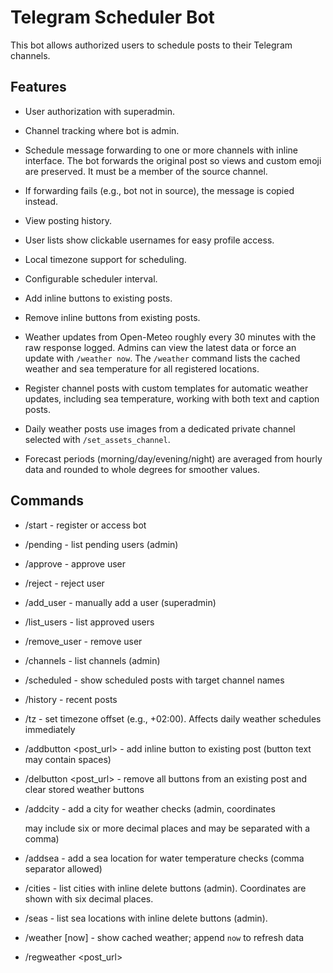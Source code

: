 # Telegram Scheduler Bot

This bot allows authorized users to schedule posts to their Telegram channels.

## Features
- User authorization with superadmin.
- Channel tracking where bot is admin.
- Schedule message forwarding to one or more channels with inline interface. The bot forwards the original post so views and custom emoji are preserved. It must be a member of the source channel.
- If forwarding fails (e.g., bot not in source), the message is copied instead.
- View posting history.
- User lists show clickable usernames for easy profile access.
- Local timezone support for scheduling.
- Configurable scheduler interval.
- Add inline buttons to existing posts.
- Remove inline buttons from existing posts.
- Weather updates from Open-Meteo roughly every 30 minutes with the raw response logged. Admins
  can view the latest data or force an update with `/weather now`. The `/weather` command lists
  the cached weather and sea temperature for all registered locations.
- Register channel posts with custom templates for automatic weather updates,
  including sea temperature, working with both text and caption posts.
- Daily weather posts use images from a dedicated private channel selected with
  `/set_assets_channel`.

- Forecast periods (morning/day/evening/night) are averaged from hourly data and
  rounded to whole degrees for smoother values.


## Commands
- /start - register or access bot
- /pending - list pending users (admin)
- /approve <id> - approve user
- /reject <id> - reject user
- /add_user <id> - manually add a user (superadmin)
- /list_users - list approved users
- /remove_user <id> - remove user
- /channels - list channels (admin)
- /scheduled - show scheduled posts with target channel names
- /history - recent posts
- /tz <offset> - set timezone offset (e.g., +02:00). Affects daily weather schedules immediately
- /addbutton <post_url> <text> <url> - add inline button to existing post (button text may contain spaces)
- /delbutton <post_url> - remove all buttons from an existing post and clear stored weather buttons

- /addcity <name> <lat> <lon> - add a city for weather checks (admin, coordinates

  may include six or more decimal places and may be separated with a comma)
- /addsea <name> <lat> <lon> - add a sea location for water temperature checks
  (comma separator allowed)

- /cities - list cities with inline delete buttons (admin). Coordinates are shown
  with six decimal places.
- /seas - list sea locations with inline delete buttons (admin).
- /weather [now] - show cached weather; append `now` to refresh data
- /regweather <post_url> <template> - register a post for weather updates
 - /addweatherbutton <post_url> <text> [url] - attach a button linking to the latest forecast. Text supports the same placeholders as templates. Multiple weather buttons share one row
- /weatherposts [update] - list registered weather posts; append `update` to refresh
- /setup_weather - interactive wizard to add a daily forecast channel
- /list_weather_channels - show configured weather channels with action buttons
- /set_assets_channel - choose the channel used for weather assets


`/list_weather_channels` displays the last publication time adjusted to your
current `/tz` setting. When using the "Run now" button, the bot attempts to copy
the next available asset. The run is not recorded, so the regular scheduled post
for that day will still happen. If no unused asset exists, it replies with

"No asset to publish".

### Asset channel
Images and caption templates are stored in a private channel
`@kotopogoda_assets`. Choose this channel with `/set_assets_channel` **before**
uploading assets. Only posts sent after the bot becomes an admin are captured.

If you edit a post in this channel, the bot updates the stored template.
Used posts are deleted automatically after publishing so the channel always
contains only fresh assets.




## User Stories

### Done
- **US-1**: Registration of the first superadmin.
- **US-2**: User registration queue with limits and admin approval flow.
- **US-3**: Superadmin manages pending and approved users. Rejected users cannot
  register again. Pending and approved lists display clickable usernames with
  inline approval buttons.
- **US-4**: Channel listener events and `/channels` command.
- **US-5**: Post scheduling interface with channel selection, cancellation and rescheduling. Scheduled list shows the post preview or link along with the target channel name and time in HH:MM DD.MM.YYYY format.
- **US-6**: Scheduler forwards queued posts at the correct local time. If forwarding fails because the bot is not a member, it falls back to copying. Interval is configurable and all actions are logged.
- **US-8**: `/addbutton <post_url> <text> <url>` adds an inline button to an existing channel post. Update logged with INFO level.
- **US-8.1**: `/addbutton` appends a new button without removing existing ones.
- **US-9**: `/delbutton <post_url>` removes all inline buttons from an existing channel post and deletes stored weather button data.
- **US-10**: Admin adds a city with `/addcity`.
- **US-11**: Admin views and removes cities with `/cities`.
- **US-12**: Periodic weather collection from Open-Meteo with up to three retries on failure.
- **US-13**: Admin requests last weather check info and can force an update.
- **US-14**: Admin registers a weather post for updates, including sea temperature.
 - **US-14.1**: `/addweatherbutton <post_url> <text> [url]` attaches a button linking to the latest `#котопогода`. Multiple weather buttons are placed on one row. `/weatherposts` lists these posts with a remove option.
- **US-15**: Automatic weather post updates with current weather and sea temperature.
- **US-16**: Admin lists registered posts showing the rendered weather and sea data for all registered seas.
- **US-17**: Admin adds a channel for daily weather posts and specifies the publication time with `/setup_weather`.
- **US-18**: Content manager uploads images with templates to `@kotopogoda_assets`; used posts disappear after publishing.
- **US-19**: Admin views the list of weather channels and can send a post immediately with «Run now» or remove a channel with «Stop».
- **US-20**: The bot publishes the weather once per day for each configured channel at the set time.




### In Progress
- **US-7**: Logging of all operations.

### Planned

## Deployment
The bot is designed for Fly.io using a webhook on `/webhook` and listens on port `8080`.
For Telegram to reach the webhook over HTTPS, the Fly.io service must expose port `443` with TLS termination enabled. This is configured in `fly.toml`.

### Environment Variables
- `TELEGRAM_BOT_TOKEN` – Telegram bot API token.

- `WEBHOOK_URL` – external HTTPS URL of the deployed application. Used to register the Telegram webhook.

- `DB_PATH` – path to the SQLite database (default `bot.db`).
- `FLY_API_TOKEN` – token for automated Fly deployments.
- `TZ_OFFSET` – default timezone offset like `+02:00`.
- `SCHED_INTERVAL_SEC` – scheduler check interval in seconds (default `30`).

### Запуск локально
1. Install dependencies:
   ```bash
   pip install -r requirements.txt
   ```
2. Запустите бота:
   ```bash
   python main.py
   ```

> Fly.io secrets `TELEGRAM_BOT_TOKEN` и `FLY_API_TOKEN` должны быть заданы перед запуском.


### Деплой на Fly.io

1. Запустить приложение в первый раз (из CLI, однократно):

```bash
fly launch
fly volumes create sched_db --size 1


```

2. После этого любой push в ветку `main` будет автоматически триггерить деплой.

3. Все секреты устанавливаются через Fly.io UI или CLI:

```bash
fly secrets set TELEGRAM_BOT_TOKEN=xxx
fly secrets set WEBHOOK_URL=https://<app-name>.fly.dev/
```

The `fly.toml` file should expose port `443` so that Telegram can connect over HTTPS.

## CI/CD
Каждый push в main запускает GitHub Actions → flyctl deploy → Fly.io.

